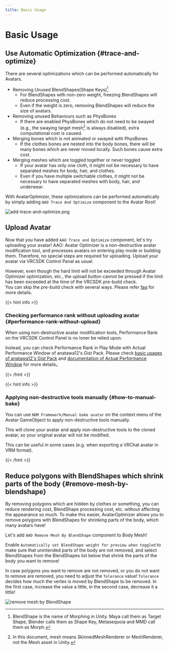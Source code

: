 ```yaml
---
title: Basic Usage
---
```


Basic Usage
===

Use Automatic Optimization {#trace-and-optimize}
---

There are several optimizations which can be performed automatically for Avatars.

- Removing Unused BlendShapes(Shape Keys)[^blend-shape]
  - For BlendShapes with non-zero weight, freezing BlendShapes will reduce processing cost.
  - Even if the weight is zero, removing BlendShapes will reduce the size of avatars.
- Removing unused Behaviours such as PhysBones
  - If there are enabled PhysBones which do not need to be swayed (e.g., the swaying target mesh[^mesh] is always disabled), extra computational cost is caused.
- Merging bones which is not animated or swayed with PhysBones
  - If the clothes bones are nested into the body bones, there will be many bones which are never moved locally. Such bones cause extra cost.
- Merging meshes which are toggled together or never toggled
  - If your avatar has only one cloth, it might not be necessary to have separated meshes for body, hair, and clothes.
  - Even if you have multiple switchable clothes, it might not be necessary to have separated meshes with body, hair, and underwear.

With AvatarOptimizer, these optimizations can be performed automatically by simply adding `AAO Trace And Optimize` component to the Avatar Root!

![add-trace-and-optimize.png](add-trace-and-optimize.png)

[^blend-shape]: BlendShape is the name of Morphing in Unity. Maya call them as Target Shape, Blender calls them as Shape Key, Metasequoia and MMD call them as Morph.
[^mesh]: In this document, mesh means SkinnedMeshRenderer or MeshRenderer, not the Mesh asset in Unity.

Upload Avatar
---

Now that you have added `AAO Trace and Optimize` component, let's try uploading your avatar!
AAO: Avatar Optimizer is a non-destructive avatar modification tool, and processes avatars on entering play mode or building them.
Therefore, no special steps are required for uploading.
Upload your avatar via VRCSDK Control Panal as usual.

However, even though the hard limit will not be exceeded through Avatar Optimizer optimization, etc., the upload button cannot be pressed if the limit has been exceeded at the time of the VRCSDK pre-build check.\
You can skip the pre-build check with several ways. Please refer [faq][skip-hard-limit-faq] for more details.

[skip-hard-limit-faq]: ../../faq/#i-cannot-upload-the-avatar-because-of-pre-build-hard-limit-check

[Upload without pre-check]: https://github.com/Sayamame-beans/Upload-without-preCheck?tab=readme-ov-file#upload-without-pre-check

{{< hint info >}}

### Checking performance rank without uploading avatar {#performance-rank-without-upload}

When using non-destructive avatar modification tools, Performance Rank on the VRCSDK Control Panel is no loner be relied upon.

Instead, you can check Performance Rank in Play Mode with Actual Performance Window of anatawa12's Gist Pack.
Please check [basic usages of anatawa12's Gist Pack][gists-basic-usage] and [documentation of Actual Performance Window][Actual Performance Window] for more details。

[gists-basic-usage]: https://vpm.anatawa12.com/gists/ja/docs/basic-usage/
[Actual Performance Window]: https://vpm.anatawa12.com/gists/ja/docs/reference/actual-performance-window/

{{< /hint >}}

{{< hint info >}}

### Applying non-destructive tools manually {#how-to-manual-bake}

You can use `NDM Framework/Manual bake avatar` on the context menu of the Avatar GameObject to apply non-destructive tools manually.

This will clone your avatar and apply non-destructive tools to the cloned avatar, so your original avatar will not be modified.

This can be useful in some cases (e.g. when exporting a VRChat avatar in VRM format).

{{< /hint >}}

Reduce polygons with BlendShapes which shrink parts of the body {#remove-mesh-by-blendshape}
---

By removing polygons which are hidden by clothes or something, you can reduce rendering cost, BlendShape processing cost, etc. without affecting the appearance so much.
To make this easier, AvatarOptimizer allows you to remove polygons with BlendShapes for shrinking parts of the body, which many avatars have!

Let's add `AAO Remove Mesh By BlendShape` component to Body Mesh!

Enable `Automatically set BlendShape weight for preview when toggled` to make sure that unintended parts of the body are not removed, and
select BlendShapes from the BlendShapes list below that shrink the parts of the body you want to remove!

In case polygons you want to remove are not removed, or you do not want to remove are removed, you need to adjust the `Tolerance` value!
`Tolerance` decides how much the vertex is moved by BlendShape to be removed.
In the first case, increase the value a little, in the second case, decrease it a little!

![remove mesh by BlendShape](./remove-mesh-by-blendshape.png)

<!--
TODO: add advanced usage for tutorial

Merge Meshes to reduce # of Skinned Renderers {#merge-skinned-mesh}
---

You can easily merge Skinned Mesh with Avatar Optimizer!
Merging Skinned Mesh will not allow you to turn them on and off individually, but merging them will reduce rendering cost!

{{< hint info >}}

**Why will we merge Skinned Mesh?**

Merging Skinned Mesh will reduce number of deforming mesh (skinning).
Also, Merging with MergeSkinnedMesh can reduce material slots so we can reduce number of drawing.

{{< /hint >}}

This time, I'll optimize Anon-chan as a simplest case.

![start.png](./start.png)

First, create GameObject for merged mesh.
Right-click avatar GameObject and click `Create Empty` to create new GameObject.
Then, rename to understandable name. In this document, I call it as `Anon_Merged`.

![create-empty.png](./create-empty.png)

Then, Add `AAO Merge Skinned Mesh` component to `Anon_Merged`.

![add-merge-skinned-mesh.png](./add-merge-skinned-mesh.png)

This adds `AAO Merge Skinned Mesh` component and `Skinned Mesh Renderer` component (which will be the merged mesh).

To make it easy to specifying merge target meshes to `AAO Merge Skinned Mesh` component, lock the inspector with `Anon_Merged` selected.
This allow us to drag & drop multiple meshes at once.[^tip-lock-inspector]

![lock-inspector.png](./lock-inspector.png)

Then, select meshes except for Body, which is the face mesh, and drag & drop to Skinned Renderers of `AAO Merge Skinned Mesh` component!

![drag-and-drop.png](./drag-and-drop.png)

{{< hint info >}}

**Why don't we merge face meshes?**

BlendShape (Shape Keys) is a feature became heavier in proportion to the count of vertices and BlendShapes.
Therefore, merging face mesh, which has many BlendShapes, and body mesh, which has many vertices, can make your avatar heavier than before
so I recommend not to merge face mesh.

{{< /hint >}}

Next, configure `Anon_Merged`!

Because of many reasons[^merge-skinned-mesh], `AAO Merge Skinned Mesh` component doesn't configure anything except of bones, meshes, materials, BlendShapes and bounds.
So, please configure Anchor Override, Root Bone and so on yourself on the merged mesh (`Skinned Mesh Renderer` component which is added at the same time as the `AAO Merge Skinned Mesh`component).
I think specifying what is configured in your avatar's body as Anchor Override, and setting `Hips` as the Root Bone will work well.

[^tip-lock-inspector]: It is useful to keep in mind that it can be used in many other places such as specifying multiple colliders for PhysBone.
[^merge-skinned-mesh]: Root Bone and Anchor Override are impossible to merge automatically I think. If you know any good algorithm, please tel me that.
-->

